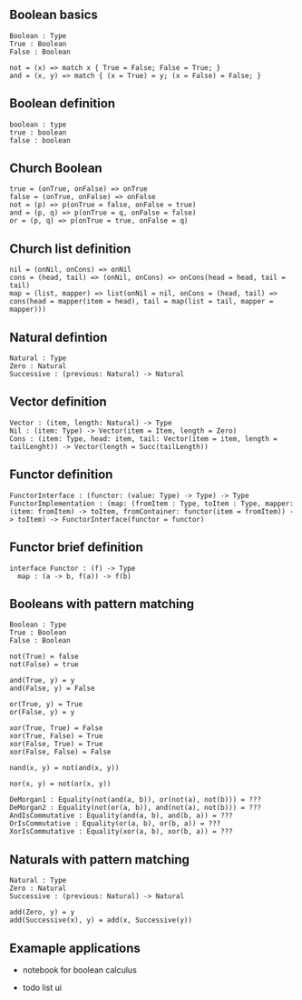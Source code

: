 ## Boolean basics

```
Boolean : Type
True : Boolean
False : Boolean

not = (x) => match x { True = False; False = True; }
and = (x, y) => match { (x = True) = y; (x = False) = False; }
```

## Boolean definition

```
boolean : type
true : boolean
false : boolean
```

## Church Boolean

```
true = (onTrue, onFalse) => onTrue
false = (onTrue, onFalse) => onFalse
not = (p) => p(onTrue = false, onFalse = true)
and = (p, q) => p(onTrue = q, onFalse = false)
or = (p, q) => p(onTrue = true, onFalse = q)
```

## Church list definition

```
nil = (onNil, onCons) => onNil
cons = (head, tail) => (onNil, onCons) => onCons(head = head, tail = tail)
map = (list, mapper) => list(onNil = nil, onCons = (head, tail) => cons(head = mapper(item = head), tail = map(list = tail, mapper = mapper)))
```

## Natural defintion

```
Natural : Type
Zero : Natural
Successive : (previous: Natural) -> Natural
```

## Vector definition

```
Vector : (item, length: Natural) -> Type
Nil : (item: Type) -> Vector(item = Item, length = Zero)
Cons : (item: Type, head: item, tail: Vector(item = item, length = tailLenght)) -> Vector(length = Succ(tailLength))
```

## Functor definition

```
FunctorInterface : (functor: (value: Type) -> Type) -> Type
FunctorImplementation : (map: (fromItem : Type, toItem : Type, mapper: (item: fromItem) -> toItem, fromContainer: functor(item = fromItem)) -> toItem) -> FunctorInterface(functor = functor)
```

## Functor brief definition

```
interface Functor : (f) -> Type
  map : (a -> b, f(a)) -> f(b)
```

## Booleans with pattern matching

```
Boolean : Type
True : Boolean
False : Boolean

not(True) = false
not(False) = true

and(True, y) = y
and(False, y) = False

or(True, y) = True
or(False, y) = y

xor(True, True) = False
xor(True, False) = True
xor(False, True) = True
xor(False, False) = False

nand(x, y) = not(and(x, y))

nor(x, y) = not(or(x, y))

DeMorgan1 : Equality(not(and(a, b)), or(not(a), not(b))) = ???
DeMorgan2 : Equality(not(or(a, b)), and(not(a), not(b))) = ???
AndIsCommutative : Equality(and(a, b), and(b, a)) = ???
OrIsCommutative : Equality(or(a, b), or(b, a)) = ???
XorIsCommutative : Equality(xor(a, b), xor(b, a)) = ???
```

## Naturals with pattern matching

```
Natural : Type
Zero : Natural
Successive : (previous: Natural) -> Natural

add(Zero, y) = y
add(Successive(x), y) = add(x, Successive(y))
```

## Examaple applications

- notebook for boolean calculus

- todo list ui
